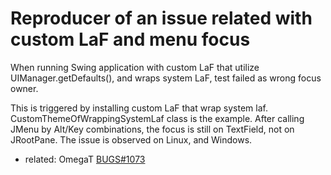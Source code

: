 # Reproducer of an issue related with custom LaF and menu focus

When running Swing application with custom LaF that utilize UIManager.getDefaults(),
and wraps system LaF, test failed as wrong focus owner.

This is triggered by installing custom LaF that wrap system laf.
CustomThemeOfWrappingSystemLaf class is the example. 
After calling JMenu by Alt/Key combinations, the focus is still on TextField,
not on JRootPane. The issue is observed on Linux, and Windows.

- related: OmegaT [BUGS#1073](https://sourceforge.net/p/omegat/bugs/1073/)



